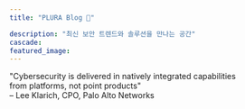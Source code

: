 ```yaml
---
title: "PLURA Blog 🎅"

description: "최신 보안 트렌드와 솔루션을 만나는 공간"
cascade:
featured_image: 
---
```


"Cybersecurity is delivered in natively integrated capabilities  
from platforms, not point products"  
– Lee Klarich, CPO, Palo Alto Networks
